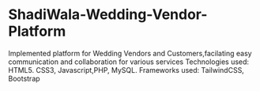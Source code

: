 # ShadiWala-Wedding-Vendor-Platform
Implemented platform for Wedding Vendors and Customers,facilating  easy communication and collaboration for various services Technologies used: HTML5. CSS3, Javascript,PHP, MySQL. Frameworks used: TailwindCSS, Bootstrap 
